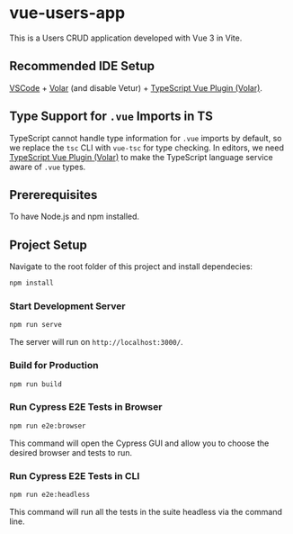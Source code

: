 # vue-users-app

This is a Users CRUD application developed with Vue 3 in Vite.

## Recommended IDE Setup

[VSCode](https://code.visualstudio.com/) + [Volar](https://marketplace.visualstudio.com/items?itemName=Vue.volar) (and disable Vetur) + [TypeScript Vue Plugin (Volar)](https://marketplace.visualstudio.com/items?itemName=Vue.vscode-typescript-vue-plugin).

## Type Support for `.vue` Imports in TS

TypeScript cannot handle type information for `.vue` imports by default, so we replace the `tsc` CLI with `vue-tsc` for type checking. In editors, we need [TypeScript Vue Plugin (Volar)](https://marketplace.visualstudio.com/items?itemName=Vue.vscode-typescript-vue-plugin) to make the TypeScript language service aware of `.vue` types.

## Prererequisites
To have Node.js and npm installed.

## Project Setup

Navigate to the root folder of this project and install dependecies:

```sh
npm install
```

### Start Development Server

```sh
npm run serve
```
The server will run on `http://localhost:3000/`.

### Build for Production

```sh
npm run build
```

### Run Cypress E2E Tests in Browser

```sh
npm run e2e:browser
```
This command will open the Cypress GUI and allow you to choose the desired browser and tests to run.

### Run Cypress E2E Tests in CLI

```sh
npm run e2e:headless
```
This command will run all the tests in the suite headless via the command line.
